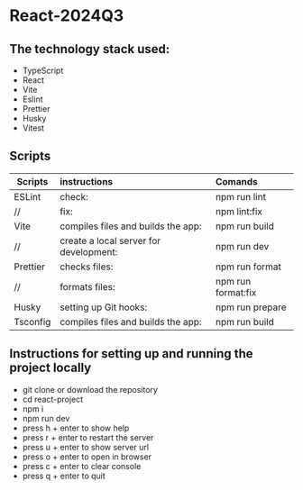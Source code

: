 # React-2024Q3
## The technology stack used:
   - TypeScript
   - React
   - Vite
   - Eslint
   - Prettier
   - Husky
   - Vitest

## Scripts
 Scripts                  |   instructions                         | Comands
--------------------------|:---------------------------------------|:-----------------------------
ESLint                    | check:                                 | npm run lint 
//                        | fix:                                   | npm lint:fix
Vite                      | compiles files and builds the app:     | npm run build 
//                        | create a local server for development: | npm run dev 
Prettier                  | checks files:                          | npm run format
//                        | formats files:                         | npm run format:fix
Husky                     | setting up Git hooks:                  | npm run prepare
Tsconfig                  | compiles files and builds the app:     | npm run build 

## Instructions for setting up and running the project locally
- git clone or download the repository
- cd  react-project
- npm i   
- npm run dev
- press h + enter to show help
- press r + enter to restart the server
- press u + enter to show server url
- press o + enter to open in browser
- press c + enter to clear console
- press q + enter to quit